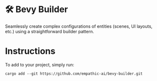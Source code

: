 # 🛠️ Bevy Builder

Seamlessly create complex configurations of entities (scenes, UI layouts, etc.) using a straightforward builder pattern.

# Instructions

To add to your project, simply run:

```
cargo add --git https://github.com/empathic-ai/bevy-builder.git
```
